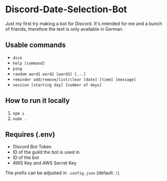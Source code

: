 # Discord-Date-Selection-Bot

Just my first try making a bot for Discord. It's intended for me and a bunch of friends, therefore the text is only available in German. 

## Usable commands

- `dice`
- `help [command]`
- `ping`
- `random word1 word2 [word3] [...]`
- `reminder add/remove/list/clear [date] [time] [message]`
- `session [starting day] [number of days]`

## How to run it locally

1. `npm i`
1. `node .`

## Requires (.env)

- Discord Bot Token
- ID of the guild the bot is used in
- ID of the bot
- AWS Key and AWS Secret Key

The prefix can be adjusted in `.config.json` (default: `!`).
